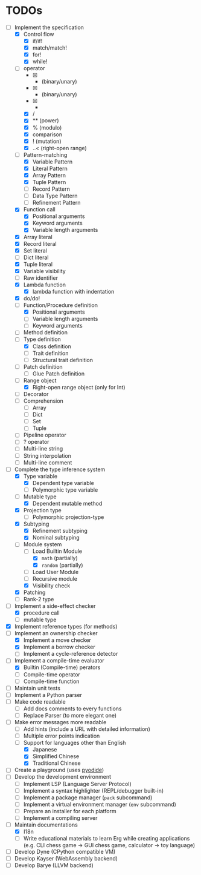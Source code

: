 # TODOs

* [ ] Implement the specification
  * [x] Control flow
    * [x] if/if!
    * [x] match/match!
    * [x] for!
    * [x] while!
  * [ ] operator
    * [x] + (binary/unary)
    * [x] - (binary/unary)
    * [x] *
    * [x] /
    * [x] ** (power)
    * [x] % (modulo)
    * [x] comparison
    * [x] ! (mutation)
    * [x] ..< (right-open range)
  * [ ] Pattern-matching
    * [x] Variable Pattern
    * [x] Literal Pattern
    * [x] Array Pattern
    * [x] Tuple Pattern
    * [ ] Record Pattern
    * [ ] Data Type Pattern
    * [ ] Refinement Pattern
  * [x] Function call
    * [x] Positional arguments
    * [x] Keyword arguments
    * [x] Variable length arguments
  * [x] Array literal
  * [x] Record literal
  * [x] Set literal
  * [ ] Dict literal
  * [x] Tuple literal
  * [x] Variable visibility
  * [ ] Raw identifier
  * [x] Lambda function
    * [x] lambda function with indentation
  * [x] do/do!
  * [ ] Function/Procedure definition
    * [x] Positional arguments
    * [ ] Variable length arguments
    * [ ] Keyword arguments
  * [ ] Method definition
  * [ ] Type definition
    * [x] Class definition
    * [ ] Trait definition
    * [ ] Structural trait definition
  * [ ] Patch definition
    * [ ] Glue Patch definition
  * [ ] Range object
    * [x] Right-open range object (only for Int)
  * [ ] Decorator
  * [ ] Comprehension
    * [ ] Array
    * [ ] Dict
    * [ ] Set
    * [ ] Tuple
  * [ ] Pipeline operator
  * [ ] ? operator
  * [ ] Multi-line string
  * [ ] String interpolation
  * [ ] Multi-line comment
* [ ] Complete the type inference system
  * [x] Type variable
    * [x] Dependent type variable
    * [ ] Polymorphic type variable
  * [ ] Mutable type
    * [x] Dependent mutable method
  * [x] Projection type
    * [ ] Polymorphic projection-type
  * [x] Subtyping
    * [x] Refinement subtyping
    * [x] Nominal subtyping
  * [ ] Module system
    * [ ] Load Builtin Module
      * [x] `math` (partially)
      * [x] `random` (partially)
    * [ ] Load User Module
    * [ ] Recursive module
    * [x] Visibility check
  * [x] Patching
  * [ ] Rank-2 type
* [ ] Implement a side-effect checker
  * [x] procedure call
  * [ ] mutable type
* [x] Implement reference types (for methods)
* [ ] Implement an ownership checker
  * [x] Implement a move checker
  * [x] Implement a borrow checker
  * [ ] Implement a cycle-reference detector
* [ ] Implement a compile-time evaluator
  * [x] Builtin (Compile-time) perators
  * [ ] Compile-time operator
  * [ ] Compile-time function
* [ ] Maintain unit tests
* [ ] Implement a Python parser
* [ ] Make code readable
  * [ ] Add docs comments to every functions
  * [ ] Replace Parser (to more elegant one)
* [ ] Make error messages more readable
  * [ ] Add hints (include a URL with detailed information)
  * [ ] Multiple error points indication
  * [ ] Support for languages other than English
    * [x] Japanese
    * [x] Simplified Chinese
    * [x] Traditional Chinese
* [ ] Create a playground (uses [pyodide](https://github.com/pyodide/pyodide))
* [ ] Develop the development environment
  * [ ] Implement LSP (Language Server Protocol)
  * [ ] Implement a syntax highlighter (REPL/debugger built-in)
  * [ ] Implement a package manager (`pack` subcommand)
  * [ ] Implement a virtual environment manager (`env` subcommand)
  * [ ] Prepare an installer for each platform
  * [ ] Implement a compiling server
* [ ] Maintain documentations
  * [x] I18n
  * [ ] Write educational materials to learn Erg while creating applications (e.g. CLI chess game -> GUI chess game, calculator -> toy language)
* [ ] Develop Dyne (CPython compatible VM)
* [ ] Develop Kayser (WebAssembly backend)
* [ ] Develop Barye (LLVM backend)
